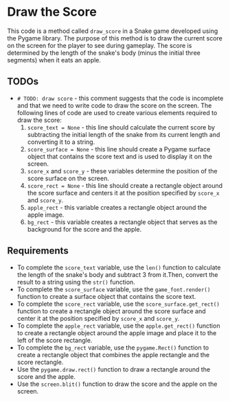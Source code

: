 # Draw the Score
This code is a method called `draw_score` in a Snake game developed using the Pygame library. The purpose of this method is to draw the current score on the screen for the player to see during gameplay. The score is determined by the length of the snake's body (minus the initial three segments) when it eats an apple. 

## TODOs

- `# TODO: draw score` - this comment suggests that the code is incomplete and that we need to write code to draw the score on the screen. The following lines of code are used to create various elements required to draw the score:
    1. `score_text = None` - this line should calculate the current score by subtracting the initial length of the snake from its current length and converting it to a string.
    2. `score_surface = None` - this line should create a Pygame surface object that contains the score text and is used to display it on the screen. 
    3. `score_x` and `score_y` - these variables determine the position of the score surface on the screen.
    4. `score_rect = None` - this line should create a rectangle object around the score surface and centers it at the position specified by `score_x` and `score_y`.
    5. `apple_rect` - this variable creates a rectangle object around the apple image.
    6. `bg_rect` - this variable creates a rectangle object that serves as the background for the score and the apple.


## Requirements

- To complete the `score_text` variable, use the `len()` function to calculate the length of the snake's body and subtract 3 from it.Then, convert the result to a string using the `str()` function.
- To complete the `score_surface` variable, use the `game_font.render()` function to create a surface object that contains the score text.
- To complete the `score_rect` variable, use the `score_surface.get_rect()` function to create a rectangle object around the score surface and center it at the position specified by `score_x` and `score_y`.
- To complete the `apple_rect` variable, use the `apple.get_rect()` function to create a rectangle object around the apple image and place it to the left of the score rectangle.
- To complete the `bg_rect` variable, use the `pygame.Rect()` function to create a rectangle object that combines the apple rectangle and the score rectangle.
- Use the `pygame.draw.rect()` function to draw a rectangle around the score and the apple.
- Use the `screen.blit()` function to draw the score and the apple on the screen.
